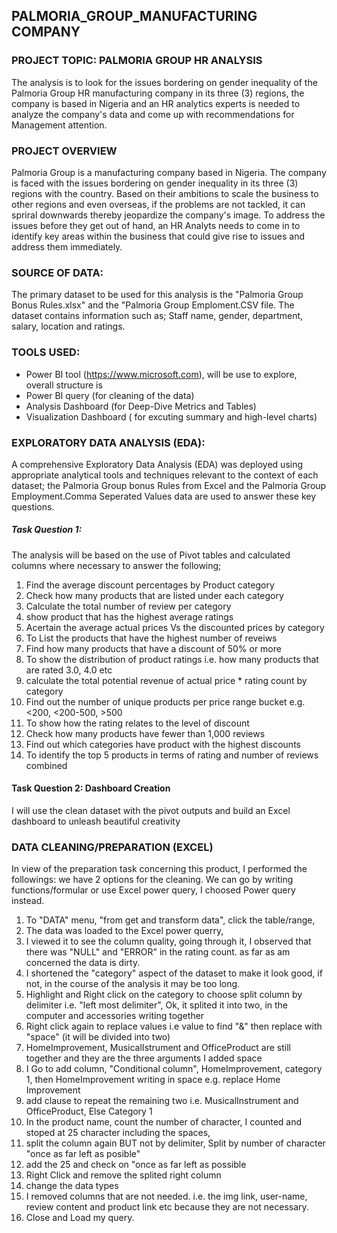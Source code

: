 ## PALMORIA_GROUP_MANUFACTURING COMPANY


###  PROJECT TOPIC: PALMORIA GROUP HR ANALYSIS
The analysis is to look for the issues bordering on gender inequality of the Palmoria Group HR manufacturing company in its three (3) regions, the company is based in Nigeria and an HR analytics experts is needed to analyze the company's data and come up with recommendations for Management attention.

### PROJECT OVERVIEW
Palmoria Group is a manufacturing company based in Nigeria. The company is faced with the issues bordering on gender inequality in its three (3) regions with the country. Based on their ambitions to scale the business to other regions and even overseas, if the problems are not tackled, it can spriral downwards thereby jeopardize the company's image. To address the issues before they get out of hand, an HR Analyts needs to come in to identify key areas within the business that could give rise to issues and address them immediately.

### SOURCE OF DATA:
The primary dataset to be used for this analysis is the "Palmoria Group Bonus Rules.xlsx" and the "Palmoria Group Emploment.CSV file. The dataset contains information such as; Staff name, gender, department, salary, location and ratings.

### TOOLS USED: 
- Power BI tool (https://www.microsoft.com), will be use to explore, overall structure is 
- Power BI query (for cleaning of the data)
- Analysis Dashboard (for Deep-Dive Metrics and Tables)
- Visualization Dashboard ( for excuting summary and high-level charts)

###  EXPLORATORY DATA ANALYSIS (EDA):
A comprehensive Exploratory Data Analysis (EDA) was deployed using appropriate analytical tools and techniques relevant to the context of each dataset; the Palmoria Group bonus Rules from Excel and the Palmoria Group Employment.Comma Seperated Values data are used to answer these key questions. 

##### Task Question 1:

The analysis will be based on the use of Pivot tables and calculated columns where necessary to answer the following;
  1. Find the average discount percentages by Product category
  2. Check how many products that are listed under each category
  3. Calculate the total number of review per category
  4. show product that has the highest average ratings
  5. Acertain the average actual prices Vs the discounted prices by category
  6. To List the products that have the highest number of reveiws
  7. Find how  many products that have a discount of 50% or more
  8. To show the distribution of product ratings i.e. how many products that are rated 3.0, 4.0 etc
  9. calculate the total potential revenue of actual price * rating count by category
  10. Find out the number of unique products per price range bucket e.g. <200, <200-500, >500
  11. To show how the rating relates to the level of discount
  12. Check how many products have fewer than 1,000 reviews
  13. Find out which categories have product with the highest discounts
  14. To identify the top 5 products in terms of rating and number of reviews combined
  
#### Task Question 2: Dashboard Creation
I will use the clean dataset with the pivot outputs and build an Excel dashboard to unleash beautiful creativity

### DATA CLEANING/PREPARATION (EXCEL)
In view of the preparation task concerning this product, I performed the followings: we have 2 options for the cleaning. We can go by writing functions/formular or use Excel power query, I choosed Power query instead. 
1. To "DATA" menu, "from get and transform data", click the table/range,
2. The data was loaded to the Excel power querry,
3. I viewed it to see the column quality, going through it, I observed that there was "NULL" and "ERROR" in the rating count. as far as am concerned the data is dirty.
4. I shortened the "category" aspect of the dataset to make it look good, if not, in the course of the analysis it may be too long.
5. Highlight and Right click on the category to choose split column by delimiter i.e. "left most delimiter", Ok, it splited it into two, in the computer and accessories writing together
7. Right click again to replace values i.e value to find "&" then replace with "space" (it will be divided into two)
8. HomeImprovement, MusicalIstrument and OfficeProduct are still together and they are the three arguments I added space
9. I Go to add column, "Conditional column", HomeImprovement, category 1, then HomeImprovement writing in space e.g. replace Home Improvement
10. add clause to repeat the remaining two i.e. MusicalInstrument and OfficeProduct, Else Category 1
11. In the product name, count the number of character, I counted and stoped at 25 character including the spaces,
12. split the column again BUT not by delimiter, Split by number of character "once as far left as posible"
13. add the 25 and check on "once as far left as possible
14. Right Click and remove the splited right column
15. change the data types
16. I removed columns that are not needed. i.e. the img link, user-name, review content and product link etc because they are not necessary.
17. Close and Load my query.

